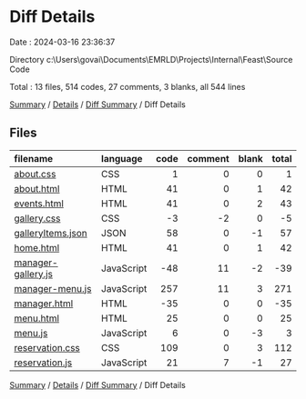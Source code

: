 # Diff Details

Date : 2024-03-16 23:36:37

Directory c:\\Users\\govai\\Documents\\EMRLD\\Projects\\Internal\\Feast\\Source Code

Total : 13 files,  514 codes, 27 comments, 3 blanks, all 544 lines

[Summary](results.md) / [Details](details.md) / [Diff Summary](diff.md) / Diff Details

## Files
| filename | language | code | comment | blank | total |
| :--- | :--- | ---: | ---: | ---: | ---: |
| [about.css](/about.css) | CSS | 1 | 0 | 0 | 1 |
| [about.html](/about.html) | HTML | 41 | 0 | 1 | 42 |
| [events.html](/events.html) | HTML | 41 | 0 | 2 | 43 |
| [gallery.css](/gallery.css) | CSS | -3 | -2 | 0 | -5 |
| [galleryItems.json](/galleryItems.json) | JSON | 58 | 0 | -1 | 57 |
| [home.html](/home.html) | HTML | 41 | 0 | 1 | 42 |
| [manager-gallery.js](/manager-gallery.js) | JavaScript | -48 | 11 | -2 | -39 |
| [manager-menu.js](/manager-menu.js) | JavaScript | 257 | 11 | 3 | 271 |
| [manager.html](/manager.html) | HTML | -35 | 0 | 0 | -35 |
| [menu.html](/menu.html) | HTML | 25 | 0 | 0 | 25 |
| [menu.js](/menu.js) | JavaScript | 6 | 0 | -3 | 3 |
| [reservation.css](/reservation.css) | CSS | 109 | 0 | 3 | 112 |
| [reservation.js](/reservation.js) | JavaScript | 21 | 7 | -1 | 27 |

[Summary](results.md) / [Details](details.md) / [Diff Summary](diff.md) / Diff Details